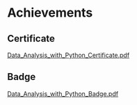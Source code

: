 

# Achievements
## Certificate
[Data_Analysis_with_Python_Certificate.pdf](https://prod-files-secure.s3.us-west-2.amazonaws.com/03e82b26-cccb-4906-bb56-adabcbdc0655/1aa3a050-2338-4a85-85d5-899bad17a31c/Data_Analysis_with_Python_Certificate.pdf?X-Amz-Algorithm=AWS4-HMAC-SHA256&X-Amz-Content-Sha256=UNSIGNED-PAYLOAD&X-Amz-Credential=ASIAZI2LB46667L5WULI%2F20250206%2Fus-west-2%2Fs3%2Faws4_request&X-Amz-Date=20250206T062117Z&X-Amz-Expires=3600&X-Amz-Security-Token=IQoJb3JpZ2luX2VjED4aCXVzLXdlc3QtMiJGMEQCIGn47%2FeqBescxFGr13iKdbpGafZJe84r7H0mIGeeAfGAAiACSYatIvfXdxTRSsYn032hdNA%2FmJDI287e2WQc5M2vNCr%2FAwhXEAAaDDYzNzQyMzE4MzgwNSIMYdyb1cpXyImQwvWpKtwDk%2F7pGjTwEJjRkQ9mC%2BMW95n907icTXBjGcWPHvZz2zrdPbEA%2B5X79MINwZHk1g6ipF06TcW4Ep46%2B9Mt%2BtTlM57cIIL95kYrBPgMJQ5ZXx2OGKnEPg2WR8beEkcdTrSFHnoSpdQuOd0Ez0L6o8Of2y9l5fLv%2F2I7yE0XvHCuI0VzJKqToKaZH8WdwN6qsJS8Tk%2FEdq7O%2FpzviJtTLrnCIdzV3ZHSt6VNdRaG%2B0iNj4mAY9iYXo9TA4wBm2Z%2FHnf%2BVFMAsswkLCa2JN%2FydCjDF0veKBS%2BoTrHkZv0ysOgG337hJImWExvVCV8kNyaxfSPw7savste2yu0UN9fmb%2BLleHB23%2FRKH2hDZMJkVIJWCPkIecyAof57MNbE6tmw7nFsOW9igkrmTUJlIyXlQw36ax52%2FTe57qy6rCarBiTc%2FsxA9HNJ7eE2pMn3AlF%2F3wotPkKVvBsxep9UInwK48k2bKMa5xD9zvBK5Hl19iq%2FmzpNTJg%2BCwkiTu3Q3%2FpaRbULpGk%2F5VNRTmyH4kdpBPxQXtZ35%2F62H52CrL9VlYl%2FctyTmik7hC%2FSkfM1ZQCx7%2BRDScspESTnHNT9s8kjDAq8T1Q3FHuq5a7xFcGYiuZskcSdeihAwILiKI59TMwmZmRvQY6pgHphN4vpmaVZgaFOA%2BtTV1UMNUG59uOwO30PxJcrdGYbk%2BGSFWLsodFzfI1Co%2BKWWiCHzpEiS9q9usy4yBzA9x6cTtxyAIOGIh2DUi2cisCBFCK%2BHSLHTO6Ls5mEZUPGs2ten0r7cp9Rf9GCNC1Yh%2BjnL%2FenDLx27%2BQesAv0I3gTJqiVuaAEMDrlEuVVgkJihw%2FGQa9fdNFiqObSZXjFlVk5yZ%2B479F&X-Amz-Signature=ed2581766f2c5bb42ef125fd82765c47a6d1393bbc5b5e16de8ea89927b83851&X-Amz-SignedHeaders=host&x-id=GetObject)
## Badge
[Data_Analysis_with_Python_Badge.pdf](https://prod-files-secure.s3.us-west-2.amazonaws.com/03e82b26-cccb-4906-bb56-adabcbdc0655/4fa9bcf8-b584-40dd-8775-c0bfadf6a6f0/Data_Analysis_with_Python_Badge.pdf?X-Amz-Algorithm=AWS4-HMAC-SHA256&X-Amz-Content-Sha256=UNSIGNED-PAYLOAD&X-Amz-Credential=ASIAZI2LB46667L5WULI%2F20250206%2Fus-west-2%2Fs3%2Faws4_request&X-Amz-Date=20250206T062117Z&X-Amz-Expires=3600&X-Amz-Security-Token=IQoJb3JpZ2luX2VjED4aCXVzLXdlc3QtMiJGMEQCIGn47%2FeqBescxFGr13iKdbpGafZJe84r7H0mIGeeAfGAAiACSYatIvfXdxTRSsYn032hdNA%2FmJDI287e2WQc5M2vNCr%2FAwhXEAAaDDYzNzQyMzE4MzgwNSIMYdyb1cpXyImQwvWpKtwDk%2F7pGjTwEJjRkQ9mC%2BMW95n907icTXBjGcWPHvZz2zrdPbEA%2B5X79MINwZHk1g6ipF06TcW4Ep46%2B9Mt%2BtTlM57cIIL95kYrBPgMJQ5ZXx2OGKnEPg2WR8beEkcdTrSFHnoSpdQuOd0Ez0L6o8Of2y9l5fLv%2F2I7yE0XvHCuI0VzJKqToKaZH8WdwN6qsJS8Tk%2FEdq7O%2FpzviJtTLrnCIdzV3ZHSt6VNdRaG%2B0iNj4mAY9iYXo9TA4wBm2Z%2FHnf%2BVFMAsswkLCa2JN%2FydCjDF0veKBS%2BoTrHkZv0ysOgG337hJImWExvVCV8kNyaxfSPw7savste2yu0UN9fmb%2BLleHB23%2FRKH2hDZMJkVIJWCPkIecyAof57MNbE6tmw7nFsOW9igkrmTUJlIyXlQw36ax52%2FTe57qy6rCarBiTc%2FsxA9HNJ7eE2pMn3AlF%2F3wotPkKVvBsxep9UInwK48k2bKMa5xD9zvBK5Hl19iq%2FmzpNTJg%2BCwkiTu3Q3%2FpaRbULpGk%2F5VNRTmyH4kdpBPxQXtZ35%2F62H52CrL9VlYl%2FctyTmik7hC%2FSkfM1ZQCx7%2BRDScspESTnHNT9s8kjDAq8T1Q3FHuq5a7xFcGYiuZskcSdeihAwILiKI59TMwmZmRvQY6pgHphN4vpmaVZgaFOA%2BtTV1UMNUG59uOwO30PxJcrdGYbk%2BGSFWLsodFzfI1Co%2BKWWiCHzpEiS9q9usy4yBzA9x6cTtxyAIOGIh2DUi2cisCBFCK%2BHSLHTO6Ls5mEZUPGs2ten0r7cp9Rf9GCNC1Yh%2BjnL%2FenDLx27%2BQesAv0I3gTJqiVuaAEMDrlEuVVgkJihw%2FGQa9fdNFiqObSZXjFlVk5yZ%2B479F&X-Amz-Signature=2759f4e9bfa066b31cc61960197b3ee951c8247cee3db386daf5e150e37acf14&X-Amz-SignedHeaders=host&x-id=GetObject)
